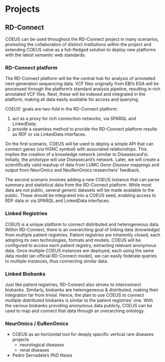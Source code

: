 # Projects

## RD-Connect

COEUS can be used throughout the RD-Connect project in many scenarios, promoting the collaboration of distinct institutions within the project and extending COEUS value as a full-fledged solution to deploy new platforms with the latest semantic web standards.

### RD-Connect platform

The RD-Connect platform will be the central hub for analysis of annotated next-generation sequencing data. VCF files originally from EBI’s EGA will be processed through the platform’s standard analysis pipeline, resulting in rich annotated VCF files. Next, these will be indexed and integrated in the platform, making all data easily available for access and querying.

COEUS’ goals are two-fold in the RD-Connect platform:

1. act as a proxy for rich connection networks, via SPARQL and LinkedData;
2. provide a seamless method to provide the RD-Connect platform results as RDF or via LinkedData interfaces.

On the first scenario, COEUS will be used to deploy a simple API that can connect genes (via HGNC symbol) with associated relationships. This implies the creation of a knowledge network (similar to Diseasecard’s). Initially, the prototype will use Diseasecard’s network. Later, we will create a scientifically valid mashup of data from LUMC *Gene-Disease* mappings and output from NeurOmics and NeuRenOmics researchers’ feedback.

The second scenario involves adding a new COEUS instance that can parse summary and statistical data from the RD-Connect platform. While most data are not public, several generic datasets will be made available to the public. These should be integrated into a COEUS seed, enabling access to RDF data or via SPARQL and LinkedData interfaces.

### Linked Registries

COEUS is a unique platform to connect distributed and heterogeneous data. Within RD-Connect, there is an overarching goal of linking data (knowledge) from multiple patient registries. Patient registries are inherently closed, each adopting its own technologies, formats and models. 
COEUS will be configured to access each patient registry, extracting relevant anonymous data. Once multiple COEUS instances are deployed, each using the same data model (an official RD-Connect model), we can easily federate queries to multiple instances, thus connecting similar data.


### Linked Biobanks

Just like patient registries, RD-Connect also strives to interconnect biobanks. Similarly, biobanks are heterogeneous & distributed, making their integration far from trivial. Hence, the plan to use COEUS to connect multiple distributed biobanks is similar to the patient registries’ one. With the various biobanks providing anonymous data publicly, COEUS can be used to map and connect that data through an overarching ontology.

### NeurOmics / EuRenOmics

* COEUS as an horizontal tool for deeply specific vertical rare diseases projects
	* neurological diseases
	* renal diseases
* Pedro Sernadela’s PhD thesis
